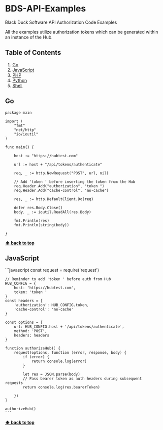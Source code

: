 # BDS-API-Examples

Black Duck Software API Authorization Code Examples

All the examples utilize authorization tokens which can be generated within an instance of the Hub.

## Table of Contents

  1. [Go](#go)
  1. [JavaScript](#javascript)
  1. [PHP](#php)
  1. [Python](#python)
  1. [Shell](#shell)

## Go

  <a name="go"></a>

    package main

    import (
        "fmt"
        "net/http"
        "io/ioutil"
    )

    func main() {

        host := "https://hubtest.com"

        url := host + "/api/tokens/authenticate"

        req, _ := http.NewRequest("POST", url, nil)

        // Add 'token ' before inserting the token from the Hub
        req.Header.Add("authorization", "token ")
        req.Header.Add("cache-control", "no-cache")

        res, _ := http.DefaultClient.Do(req)

        defer res.Body.Close()
        body, _ := ioutil.ReadAll(res.Body)

        fmt.Println(res)
        fmt.Println(string(body))

    }

**[⬆ back to top](#table-of-contents)**

## JavaScript

  <a name="javascript"></a>
    ```javascript
    const request = require('request')

    // Reminder to add 'token ' before auth from Hub
    HUB_CONFIG = {
        host: 'https://hubtest.com',
        token: 'token '
    }
    const headers = {
        'authorization': HUB_CONFIG.token,
        'cache-control': 'no-cache'
    }

    const options = {
        url: HUB_CONFIG.host + '/api/tokens/authenticate',
        method: 'POST',
        headers: headers
    }

    function authorizeHub() {
        request(options, function (error, response, body) {
            if (error) {
                return console.log(error)
            }
            
            let res = JSON.parse(body)
            // Pass bearer token as auth headers during subsequent requests
            return console.log(res.bearerToken)

        })
    }

    authorizeHub()
    ```
**[⬆ back to top](#table-of-contents)**